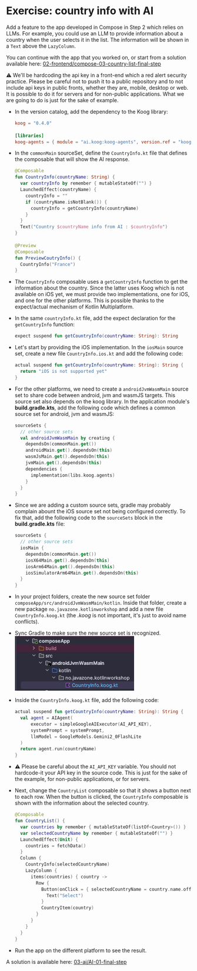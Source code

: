 # Exercise: country info with AI

Add a feature to the app developed in Compose in Step 2 which relies on LLMs.
For example, you could use an LLM to provide information about a country when the user selects it in the list.
The information will be shown in a `Text` above the `LazyColumn`.

You can continue with the app that you worked on, or start from a solution available here: [02-frontend/compose-03-country-list-final-step](./02-frontend/compose-03-country-list-final-step/)

⚠️ We'll be hardcoding the api key in a front-end which a red alert security practice.
Please be careful not to push it to a public repository and to not include api keys in public fronts, whether they are, mobile, desktop or web.
It is possible to do it for servers and for non-public applications.
What we are going to do is just for the sake of example.

- In the version catalog, add the dependency to the Koog library:

  ```toml
  koog = "0.4.0"

  [libraries] 
  koog-agents = { module = "ai.koog:koog-agents", version.ref = "koog" }
  ```
  
- In the `commonMain` sourceSet, define the `CountryInfo.kt` file that defines the composable that will show the AI response.
  
  ```kotlin
  @Composable
  fun CountryInfo(countryName: String) {
    var countryInfo by remember { mutableStateOf("") }
    LaunchedEffect(countryName) {
      countryInfo = ""
      if (countryName.isNotBlank()) {
        countryInfo = getCountryInfo(countryName)
      }
    }
    Text("Country $countryName info from AI : $countryInfo")
  }
  
  @Preview
  @Composable
  fun PreviewCoutryInfo() {
    CountryInfo("France")
  }
  ```

- The `CountryInfo` composable uses a `getCountryInfo` function to get the information about the country. Since the latter uses Koog which is not available on iOS yet, we must provide two implementations, one for iOS, and one for the other platforms. This is possible thanks to the expect/actual mechanism of Kotlin Multiplatform.
- In the same `countryInfo.kt` file, add the expect declaration for the `getCountryInfo` function:

  ```kotlin
  expect suspend fun getCountryInfo(countryName: String): String
  ```

- Let's start by providing the iOS implementation. In the `iosMain` source set, create a new file `CountryInfo.ios.kt` and add the following code:

  ```kotlin
  actual suspend fun getCountryInfo(countryName: String): String {
    return "iOS is not supported yet"
  }
  ```

- For the other platforms, we need to create a `androidJvmWasmMain` source set to share code between android, jvm and wasmJS targets. 
  This source set also depends on the koog library.
  In the application module's **build.gradle.kts**, add the following code which defines a common source set for android, jvm and wasmJS:

  ```kotlin
  sourceSets {
    // other source sets
    val androidJvmWasmMain by creating {
      dependsOn(commonMain.get())
      androidMain.get().dependsOn(this)
      wasmJsMain.get().dependsOn(this)
      jvmMain.get().dependsOn(this)
      dependencies {
        implementation(libs.koog.agents)
      }
    }
  }
  ```
  
- Since we are adding a custom source sets, gradle may probably complain abount the iOS source set not being configured correctly.
  To fix that, add the following code to the `sourceSets` block in the **build.gradle.kts** file:

  ```kotlin
  sourceSets {
    // other source sets
    iosMain {
      dependsOn(commonMain.get())
      iosX64Main.get().dependsOn(this)
      iosArm64Main.get().dependsOn(this)
      iosSimulatorArm64Main.get().dependsOn(this)
    }
  }
  ```

- In your project folders, create the new source set folder `composeApp/src/androidJvmWasmMain/kotlin`. Inside that folder, create a new package `no.javazone.kotlinworkshop` and add a new file `CountryInfo.koog.kt` (the *.koog* is not important, it's just to avoid name conflicts).
- Sync Gradle to make sure the new source set is recognized.
  ![country Info](assets/countryinfo_koog.png)
- Inside the `CountryInfo.koog.kt` file, add the following code:

  ```kotlin
  actual suspend fun getCountryInfo(countryName: String): String {
    val agent = AIAgent(
        executor = simpleGoogleAIExecutor(AI_API_KEY),
        systemPrompt = systemPrompt,
        llmModel = GoogleModels.Gemini2_0FlashLite
    )
    return agent.run(countryName)
  }
  ```
- ⚠️ Please be careful about the `AI_API_KEY` variable. You should not hardcode-it your API key in the source code. This is just for the sake of the example, for non-public applications, or for servers.
- Next, change the `CountryList` composable so that it shows a button next to each row. When the button is clicked, the `CountryInfo` composable is shown with the information about the selected country.

  ```kotlin
  @Composable
  fun CountryList() {
    var countries by remember { mutableStateOf(listOf<Country>()) }
    var selectedCountryName by remember { mutableStateOf("") }
    LaunchedEffect(Unit) {
      countries = fetchData()
    }
    Column {
      CountryInfo(selectedCountryName)
      LazyColumn {
        items(countries) { country ->
          Row {
            Button(onClick = { selectedCountryName = country.name.official }) {
              Text("Select")
            }
            CountryItem(country)
          }
        }
      }
    }
  }
  ```

- Run the app on the different platform to see the result.

A solution is available here: [03-ai/AI-01-final-step](./03-ai/AI-01-final-step)
